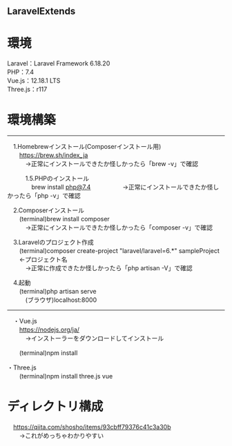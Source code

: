 ## LaravelExtends
# 環境
Laravel：Laravel Framework 6.18.20  
PHP：7.4  
Vue.js：12.18.1 LTS  
Three.js：r117  
  
# 環境構築
---
　1.Homebrewインストール(Composerインストール用)  
 　　https://brew.sh/index_ja  
　　　→正常にインストールできたか怪しかったら「brew -v」で確認  

　　　1.5.PHPのインストール  
　　　　brew install php@7.4
　　　　　→正常にインストールできたか怪しかったら「php -v」で確認  
  
　2.Composerインストール  
　　(terminal)brew install composer  
　　　→正常にインストールできたか怪しかったら「composer -v」で確認  
  
　3.Laravelのプロジェクト作成  
　　(terminal)composer create-project "laravel/laravel=6.*" sampleProject 　　←プロジェクト名  
　　　→正常に作成できたか怪しかったら「php artisan -V」で確認
  
　4.起動  
　　(terminal)php artisan serve  
　　　(ブラウザ)localhost:8000  
  
---
　・Vue.js  
　　https://nodejs.org/ja/  
　　　→インストーラーをダウンロードしてインストール  

　　(terminal)npm install   

・Three.js  
　　(terminal)npm install three.js vue  

# ディレクトリ構成
　https://qiita.com/shosho/items/93cbff79376c41c3a30b  
　　→これがめっちゃわかりやすい







